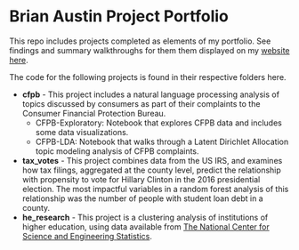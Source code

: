 # Brian Austin Project Portfolio
This repo includes projects completed as elements of my portfolio. See findings and summary walkthroughs for them them displayed on my [website here](https://austinbrian.github.io/blog/portfolio/).

The code for the following projects is found in their respective folders here.

* **cfpb** - This project includes a natural language processing analysis of topics discussed by consumers as part of their complaints to the Consumer Financial Protection Bureau.
  - CFPB-Exploratory: Notebook that explores CFPB data and includes some data visualizations.
  - CFPB-LDA: Notebook that walks through a Latent Dirichlet Allocation topic modeling analysis of CFPB complaints.
* **tax_votes** - This project combines data from the US IRS, and examines how tax filings, aggregated at the county level, predict the relationship with propensity to vote for Hillary Clinton in the 2016 presidential election. The most impactful variables in a random forest analysis of this relationship was the number of people with student loan debt in a county.
* **he_research** - This project is a clustering analysis of institutions of higher education, using data available from [The National Center for Science and Engineering Statistics](https://ncsesdata.nsf.gov/herd/2015/). 
